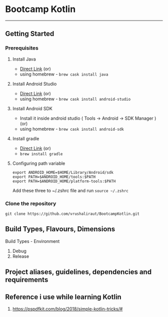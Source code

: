 # Bootcamp Kotlin
---

## Getting Started
### Prerequisites
1) Install Java
    - [Direct Link](https://www.java.com/en/download/help/mac_install.xml)
                        (or)
    - using homebrew - ```brew cask install java```

2) Install Android Studio
    - [Direct Link](https://developer.android.com/studio/index.html)
                        (or)
    - using homebrew - ```brew cask install android-studio```

3) Install Android SDK
    - Install it inside android studio ( Tools -> Android -> SDK Manager )
                        (or)
    - using homebrew - ```brew cask install android-sdk```

4) Install gradle
    - [Direct Link](https://gradle.org/install/)
                        (or)
    - ```brew install gradle```

5) Configuring path variable
    ```
    export ANDROID_HOME=$HOME/Library/Android/sdk
    export PATH=$ANDROID_HOME/tools:$PATH
    export PATH=$ANDROID_HOME/platform-tools:$PATH
    ```
    Add these three to ~/.zshrc file and run ```source ~/.zshrc```

### Clone the repository
```git clone https://github.com/vrushaliraut/BootcampKotlin.git```

## Build Types, Flavours, Dimensions

Build Types - Environment
1) Debug
2) Release

## Project aliases, guidelines, dependencies and requirements

## Reference i use while learning Kotlin
1. https://pspdfkit.com/blog/2018/simple-kotlin-tricks/#